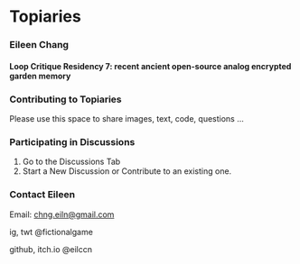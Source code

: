 # Topiaries

### Eileen Chang 
#### Loop Critique Residency 7: recent ancient open-source analog encrypted garden memory

### Contributing to Topiaries
Please use this space to share images, text, code, questions ...

### Participating in Discussions
1. Go to the Discussions Tab
2. Start a New Discussion or Contribute to an existing one.

### Contact Eileen
Email: chng.eiln@gmail.com

ig, twt @fictionalgame

github, itch.io @eilccn




